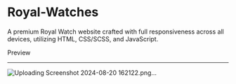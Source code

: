 # Royal-Watches
A premium Royal Watch website crafted with full responsiveness across all devices, utilizing HTML, CSS/SCSS, and JavaScript.

Preview
_______________________________________________________________________________________________________________________________
![Uploading Screenshot 2024-08-20 162122.png…]()
